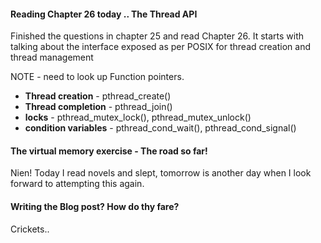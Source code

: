 #### Reading Chapter 26 today .. The Thread API
Finished the questions in chapter 25 and read Chapter 26. It starts with talking about the interface exposed as per POSIX for thread creation and thread management

NOTE - need to look up Function pointers.

- **Thread creation** - pthread_create()
- **Thread completion** - pthread_join()
- **locks** - pthread_mutex_lock(), pthread_mutex_unlock()
- **condition variables** - pthread_cond_wait(), pthread_cond_signal()



#### The virtual memory exercise - The road so far!
Nien! Today I read novels and slept, tomorrow is another day when I look forward to attempting this again.


#### Writing the Blog post? How do thy fare?
Crickets..




